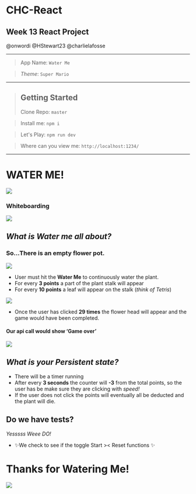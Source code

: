 # CHC-React

## Week 13 React Project
@onwordi @HStewart23 @charlielafosse

---
> App Name: ```Water Me```

>  _Theme_: ```Super Mario```
---
> ## Getting Started
> Clone Repo: ```master```

> Install me: ```npm i```

> Let's Play: ```npm run dev```

> Where can you view me: ```http://localhost:1234/```
---
# WATER ME! 
![](https://media.giphy.com/media/xT9DPhySvCRg3nuTqU/giphy.gif)


### Whiteboarding
![](https://i.imgur.com/0Dmj67V.jpg)

## _What is Water me all about?_

### So...There is an empty flower pot.
![](https://media.giphy.com/media/DsZWjyr4sl52o/giphy.gif)

* User must hit the **Water Me** to continuously water the plant.
* For every **3 points** a part of the plant stalk will appear 
* For every **10 points** a leaf will appear on the stalk 
(_think of Tetris_)

![](https://media.giphy.com/media/KsZpsc0DMPInS/giphy.gif)

* Once the user has clicked **29 times** the flower head will appear and the game would have been completed.

#### Our api call would show ‘Game over’
![](https://media.giphy.com/media/4saUrsaJ7FgvS/giphy.gif)

## _What is your Persistent state?_
* There will be a timer running
* After every **3 seconds** the counter will **-3** from the total points, so the user has be make sure they are clicking with _speed!_
* If the user does not click the points will eventually all be deducted and the plant will die.


## Do we have tests?
*Yesssss Weee DO!*
* ✨We check to see if the toggle Start >< Reset functions ✨

# Thanks for Watering Me!
![](https://media.giphy.com/media/l0MYAs5E2oIDCq9So/giphy.gif)

